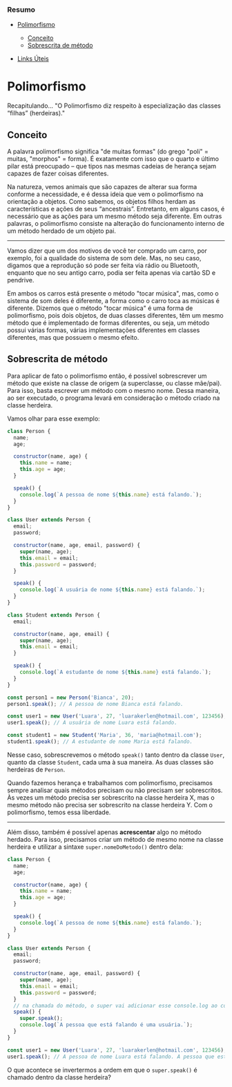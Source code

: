 
### Resumo

- [Polimorfismo](#polimorfismo)

  - [Conceito](#conceito)
  - [Sobrescrita de método](#sobrescrita-de-método)

- [Links Úteis](#links-úteis)

# Polimorfismo

Recapitulando...
"O Polimorfismo diz respeito à especialização das classes “filhas” (herdeiras)."

## Conceito
A palavra polimorfismo significa "de muitas formas" (do grego "poli" = muitas, "morphos" = forma).
É exatamente com isso que o quarto e último pilar está preocupado – que tipos nas mesmas cadeias de herança sejam capazes de fazer coisas diferentes.

Na natureza, vemos animais que são capazes de alterar sua forma conforme a necessidade, e é dessa ideia que vem o polimorfismo na orientação a objetos. Como sabemos, os objetos filhos herdam as características e ações de seus “ancestrais”. Entretanto, em alguns casos, é necessário que as ações para um mesmo método seja diferente. Em outras palavras, o polimorfismo consiste na alteração do funcionamento interno de um método herdado de um objeto pai.

___

Vamos dizer que um dos motivos de você ter comprado um carro, por exemplo, foi a qualidade do sistema de som dele. Mas, no seu caso, digamos que a reprodução só pode ser feita via rádio ou Bluetooth, enquanto que no seu antigo carro, podia ser feita apenas via cartão SD e pendrive.

Em ambos os carros está presente o método "tocar música", mas, como o sistema de som deles é diferente, a forma como o carro toca as músicas é diferente. Dizemos que o método "tocar música" é uma forma de polimorfismo, pois dois objetos, de duas classes diferentes, têm um mesmo método que é implementado de formas diferentes, ou seja, um método possui várias formas, várias implementações diferentes em classes diferentes, mas que possuem o mesmo efeito.

## Sobrescrita de método
Para aplicar de fato o polimorfismo então, é possível sobrescrever um método que existe na classe de origem (a superclasse, ou classe mãe/pai). Para isso, basta escrever um método com o mesmo nome. Dessa maneira, ao ser executado, o programa levará em consideração o método criado na classe herdeira.

Vamos olhar para esse exemplo:
```javascript
class Person {
  name;
  age;

  constructor(name, age) {
    this.name = name;
    this.age = age;
  }

  speak() {
    console.log(`A pessoa de nome ${this.name} está falando.`);
  }
}

class User extends Person {
  email;
  password;

  constructor(name, age, email, password) {
    super(name, age);
    this.email = email;
    this.password = password;
  }

  speak() {
    console.log(`A usuária de nome ${this.name} está falando.`);
  }
}

class Student extends Person {
  email;

  constructor(name, age, email) {
    super(name, age);
    this.email = email;
  }

  speak() {
    console.log(`A estudante de nome ${this.name} está falando.`);
  }
}

const person1 = new Person('Bianca', 20);
person1.speak(); // A pessoa de nome Bianca está falando.

const user1 = new User('Luara', 27, 'luarakerlen@hotmail.com', 123456);
user1.speak(); // A usuária de nome Luara está falando.

const student1 = new Student('Maria', 36, 'maria@hotmail.com');
student1.speak(); // A estudante de nome Maria está falando.
```

Nesse caso, sobrescrevemos o método `speak()` tanto dentro da classe `User`, quanto da classe `Student`, cada uma à sua maneira. As duas classes são herdeiras de `Person`.

Quando fazemos herança e trabalhamos com polimorfismo, precisamos sempre analisar quais métodos precisam ou não precisam ser sobrescritos. Às vezes um método precisa ser sobrescrito na classe herdeira X, mas o mesmo método não precisa ser sobrescrito na classe herdeira Y. Com o polimorfismo, temos essa liberdade.

___

Além disso, também é possível apenas **acrescentar** algo no método herdado. Para isso, precisamos criar um método de mesmo nome na classe herdeira e utilizar a sintaxe `super.nomeDoMetodo()` dentro dela:

```javascript
class Person {
  name;
  age;

  constructor(name, age) {
    this.name = name;
    this.age = age;
  }

  speak() {
    console.log(`A pessoa de nome ${this.name} está falando.`);
  }
}

class User extends Person {
  email;
  password;

  constructor(name, age, email, password) {
    super(name, age);
    this.email = email;
    this.password = password;
  }
  // na chamada do método, o super vai adicionar esse console.log ao console log da classe
  speak() {
    super.speak();
    console.log(`A pessoa que está falando é uma usuária.`);
  }
}

const user1 = new User('Luara', 27, 'luarakerlen@hotmail.com', 123456);
user1.speak(); // A pessoa de nome Luara está falando. A pessoa que está falando é uma usuária.
```

O que acontece se invertermos a ordem em que o `super.speak()` é chamado dentro da classe herdeira?

